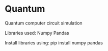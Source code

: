 # Quantum
Quantum computer circuit simulation

Libraries used:
Numpy
Pandas

Install libraries using:
pip install numpy pandas

